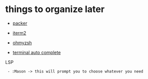# things to organize later
 - [packer](https://github.com/wbthomason/packer.nvim)

 - [iterm2](https://iterm2.com/)
 - [ohmyzsh](https://ohmyz.sh/)
 - [terminal auto complete](https://github.com/zsh-users/zsh-autosuggestions)
 

LSP
```
 - :Mason -> this will prompt you to choose whatever you need
 
```
